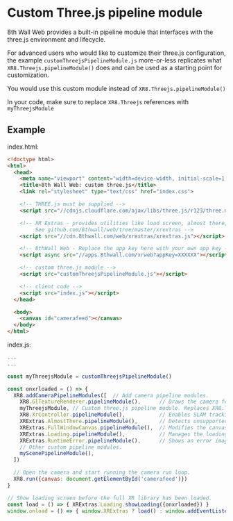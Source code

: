 # Custom Three.js pipeline module

8th Wall Web provides a built-in pipeline module that interfaces with the three.js environment and lifecycle.

For advanced users who would like to customize their three.js configuration, the example `customThreejsPipelineModule.js` more-or-less replicates what `XR8.Threejs.pipelineModule()` does and can be used as a starting point for customization.

You would use this custom module instead of `XR8.Threejs.pipelineModule()`

In your code, make sure to replace `XR8.Threejs` references with `myThreejsModule`

## Example

index.html:

```html
<!doctype html>
<html>
  <head>
    <meta name="viewport" content="width=device-width, initial-scale=1.0, user-scalable=no">
    <title>8th Wall Web: custom three.js</title>
    <link rel="stylesheet" type="text/css" href="index.css">

    <!-- THREE.js must be supplied -->
    <script src="//cdnjs.cloudflare.com/ajax/libs/three.js/r123/three.min.js"></script>

    <!-- XR Extras - provides utilities like load screen, almost there, and error handling.
         See github.com/8thwall/web/tree/master/xrextras -->
    <script src="//cdn.8thwall.com/web/xrextras/xrextras.js"></script>

    <!-- 8thWall Web - Replace the app key here with your own app key -->
    <script async src="//apps.8thwall.com/xrweb?appKey=XXXXXX"></script>

    <!-- custom three.js module -->
    <script src="customThreejsPipelineModule.js"></script>

    <!-- client code -->
    <script src="index.js"></script>
  </head>

  <body>
    <canvas id="camerafeed"></canvas>
  </body>
</html>
```

index.js:

```javascript
...
...

const myThreejsModule = customThreejsPipelineModule()

const onxrloaded = () => {
  XR8.addCameraPipelineModules([  // Add camera pipeline modules.
    XR8.GlTextureRenderer.pipelineModule(),      // Draws the camera feed.
    myThreejsModule, // Custom three.js pipeline module. Replaces XR8.Threejs.pipelineModule()
    XR8.XrController.pipelineModule(),           // Enables SLAM tracking.
    XRExtras.AlmostThere.pipelineModule(),       // Detects unsupported browsers and gives hints.
    XRExtras.FullWindowCanvas.pipelineModule(),  // Modifies the canvas to fill the window.
    XRExtras.Loading.pipelineModule(),           // Manages the loading screen on startup.
    XRExtras.RuntimeError.pipelineModule(),      // Shows an error image on runtime error.
    // Other custom pipeline modules.
    myScenePipelineModule(),
  ])

  // Open the camera and start running the camera run loop.
  XR8.run({canvas: document.getElementById('camerafeed')})
}

// Show loading screen before the full XR library has been loaded.
const load = () => { XRExtras.Loading.showLoading({onxrloaded}) }
window.onload = () => { window.XRExtras ? load() : window.addEventListener('xrextrasloaded', load) }
```
